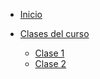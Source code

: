 * [Inicio](https://sidval.github.io/dev.web/#/?id=devweb)
* [Clases del curso](/clases/#diplomatura-en-desarrollo-web)

  * [Clase 1](/clases/clase1.md#clase-1)
  * [Clase 2](/clases/clase2.md#clase-2)

